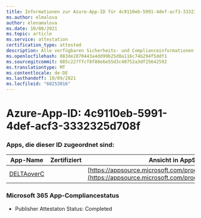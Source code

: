 ```yaml
---
title: Informationen zur Azure-App-ID für 4c9110eb-5991-4def-acf3-3332325d708f
ms.author: elmalova
author: elenamalova
ms.date: 10/08/2021
ms.topic: article
ms.service: attestation
certification_type: attested
description: Alle verfügbaren Sicherheits- und Complianceinformationen für 4c9110eb-5991-4def-acf3-3332325d708f.
ms.openlocfilehash: 083de2870443a4dd99b25d8a116c74b294f5ddf1
ms.sourcegitcommit: 085c227ffcf8f88e6e55d3c40752a3df25642592
ms.translationtype: MT
ms.contentlocale: de-DE
ms.lasthandoff: 10/09/2021
ms.locfileid: "60253016"
---
```

# <a name="azure-app-id-4c9110eb-5991-4def-acf3-3332325d708f"></a>Azure-App-ID: 4c9110eb-5991-4def-acf3-3332325d708f


### <a name="apps-associated-with-this-id"></a>Apps, die dieser ID zugeordnet sind:
| **App-Name** | **Zertifiziert** | **Ansicht in AppSource** |
|--------------|---------------|-----------------------|
| [DELTAoverC](https://docs.microsoft.com/microsoft-365-app-certification/forward/WA200003286) |  | [https://appsource.microsoft.com/product/office/WA200003286](https://appsource.microsoft.com/product/office/WA200003286) |

### <a name="microsoft-365-app-compliance-status"></a>Microsoft 365 App-Compliancestatus
- Publisher Attestaton Status: Completed
